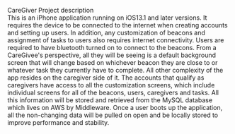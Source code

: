 CareGiver
Project description  
This is an iPhone application running on iOS13.1 and later versions. It requires the device to be connected to the internet when creating accounts and setting up users. In addition, any customization of beacons and  assignment of tasks to users also requires internet connectivity. Users are required to have bluetooth turned on to connect to the beacons. From a CareGivee's perspective, all they will be seeing is a default background screen that will change based on whichever beacon they are close to or whatever task they currently have to complete. All other complexity of the app resides on the caregiver side of it. The accounts that qualify as caregivers have access to all the customization screens, which include individual screens for all of the beacons, users, caregivers and tasks. All this information will be stored and retrieved from the MySQL database which lives on AWS by Middleware. Once a user boots up the application, all the non-changing data will be pulled on open and be locally stored to improve performance and stability.
